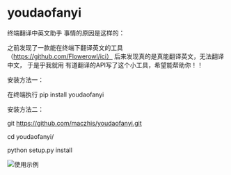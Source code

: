 # youdaofanyi
终端翻译中英文助手
事情的原因是这样的：

之前发现了一款能在终端下翻译英文的工具（https://github.com/Flowerowl/ici）
后来发现真的是真能翻译英文，无法翻译中文，
于是乎我就用 有道翻译的API写了这个小工具，希望能帮助你！！

安装方法一：

在终端执行 pip install youdaofanyi


安装方法二：

git  https://github.com/maczhis/youdaofanyi.git 

cd  youdaofanyi/

python setup.py  install 


![使用示例](https://raw.githubusercontent.com/maczhis/youdaofanyi/master/images/youdaofanyi.jpeg)
